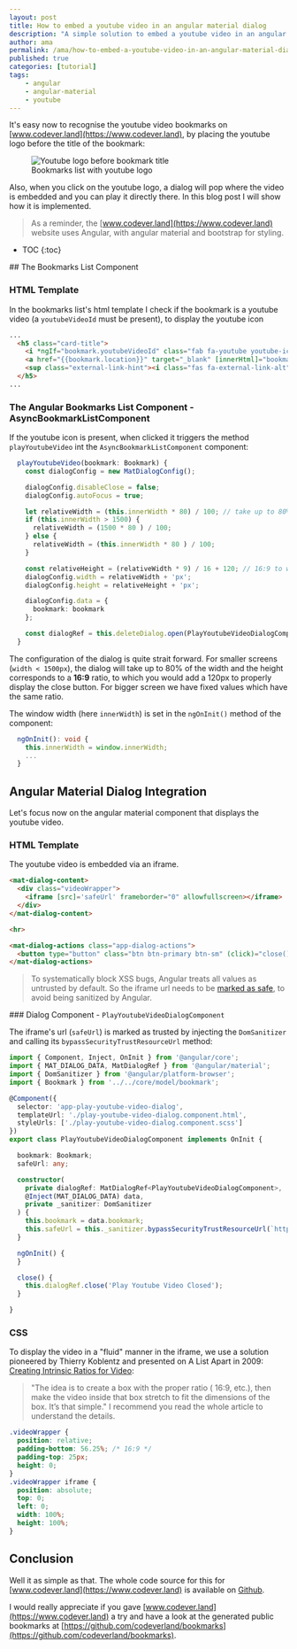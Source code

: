 ```yaml
---
layout: post
title: How to embed a youtube video in an angular material dialog
description: "A simple solution to embed a youtube video in an angular material dialog, as currently used on bookmarks.dev"
author: ama
permalink: /ama/how-to-embed-a-youtube-video-in-an-angular-material-dialog
published: true
categories: [tutorial]
tags:
    - angular
    - angular-material
    - youtube
---
```


It's easy now to recognise the youtube video bookmarks on [www.codever.land](https://www.codever.land), by placing the youtube logo before the title
of the bookmark:
<figure>
  <img src="{{site.url}}/images/posts/embed-youtube-video-in-angular-material-dialog/youtube-bookmark-printscreen.png" alt="Youtube logo before bookmark title"/>
  <figcaption>Bookmarks list with youtube logo</figcaption>
</figure>

Also, when you click on the youtube logo, a dialog will pop where the video is embedded and you can play it directly there.
In this blog post I will show how it is implemented.

> As a reminder, the [www.codever.land](https://www.codever.land) website
uses Angular, with angular material and bootstrap for styling.

<!--more-->

* TOC
{:toc}


## The Bookmarks List Component

### HTML Template

In the bookmarks list's html template I check if the bookmark is a youtube video (a `youtubeVideoId` must be present), to display the youtube icon

```html
...
  <h5 class="card-title">
    <i *ngIf="bookmark.youtubeVideoId" class="fab fa-youtube youtube-icon" (click)="playYoutubeVideo(bookmark)" title="Play youtube video"></i>
    <a href="{{bookmark.location}}" target="_blank" [innerHtml]="bookmark.name | highlight: queryText" (click)="onBookmarkLinkClick(bookmark)"></a>
    <sup class="external-link-hint"><i class="fas fa-external-link-alt"></i></sup>
  </h5>
...
```

### The Angular Bookmarks List Component - **AsyncBookmarkListComponent**

If the youtube icon is present, when clicked it triggers the method `playYoutubeVideo` int the `AsyncBookmarkListComponent` component:

```typescript
  playYoutubeVideo(bookmark: Bookmark) {
    const dialogConfig = new MatDialogConfig();

    dialogConfig.disableClose = false;
    dialogConfig.autoFocus = true;

    let relativeWidth = (this.innerWidth * 80) / 100; // take up to 80% of the screen size
    if (this.innerWidth > 1500) {
      relativeWidth = (1500 * 80 ) / 100;
    } else {
      relativeWidth = (this.innerWidth * 80 ) / 100;
    }

    const relativeHeight = (relativeWidth * 9) / 16 + 120; // 16:9 to which we add 120 px for the dialog action buttons ("close")
    dialogConfig.width = relativeWidth + 'px';
    dialogConfig.height = relativeHeight + 'px';

    dialogConfig.data = {
      bookmark: bookmark
    };

    const dialogRef = this.deleteDialog.open(PlayYoutubeVideoDialogComponent, dialogConfig);
  }
```

The configuration of the dialog is quite strait forward. For smaller screens (`width < 1500px`), the dialog
will take up to 80% of the width and the height corresponds to a **16:9** ratio, to which you would add a 120px to properly display
the close button. For bigger screen we have fixed values which have the same ratio.

The window width (here `innerWidth`) is set in the `ngOnInit()` method of the component:

```typescript
  ngOnInit(): void {
    this.innerWidth = window.innerWidth;
    ...
  }
```

## Angular Material Dialog Integration

Let's focus now on the angular material component that displays the youtube video.

### HTML Template

The youtube video is embedded via an iframe.

```html
<mat-dialog-content>
  <div class="videoWrapper">
    <iframe [src]='safeUrl' frameborder="0" allowfullscreen></iframe>
  </div>
</mat-dialog-content>

<hr>

<mat-dialog-actions class="app-dialog-actions">
  <button type="button" class="btn btn-primary btn-sm" (click)="close()">Close</button>
</mat-dialog-actions>
```

> To systematically block XSS bugs, Angular treats all values as untrusted by default. So the iframe url needs to be [marked as safe](https://angular.io/guide/security#bypass-security-apis), to avoid being sanitized by Angular.

### Dialog Component - `PlayYoutubeVideoDialogComponent`

The iframe's url (`safeUrl`) is marked as trusted by injecting the `DomSanitizer` and calling its `bypassSecurityTrustResourceUrl` method:

```typescript
import { Component, Inject, OnInit } from '@angular/core';
import { MAT_DIALOG_DATA, MatDialogRef } from '@angular/material';
import { DomSanitizer } from '@angular/platform-browser';
import { Bookmark } from '../../core/model/bookmark';

@Component({
  selector: 'app-play-youtube-video-dialog',
  templateUrl: './play-youtube-video-dialog.component.html',
  styleUrls: ['./play-youtube-video-dialog.component.scss']
})
export class PlayYoutubeVideoDialogComponent implements OnInit {

  bookmark: Bookmark;
  safeUrl: any;

  constructor(
    private dialogRef: MatDialogRef<PlayYoutubeVideoDialogComponent>,
    @Inject(MAT_DIALOG_DATA) data,
    private _sanitizer: DomSanitizer
  ) {
    this.bookmark = data.bookmark;
    this.safeUrl = this._sanitizer.bypassSecurityTrustResourceUrl(`https://www.youtube.com/embed/${this.bookmark.youtubeVideoId}`);
  }

  ngOnInit() {
  }

  close() {
    this.dialogRef.close('Play Youtube Video Closed');
  }

}
```

### CSS

To display the video in a "fluid" manner in the iframe, we use a solution pioneered by Thierry Koblentz
 and presented on A List Apart in 2009: [Creating Intrinsic Ratios for Video](https://www.alistapart.com/articles/creating-intrinsic-ratios-for-video/):

> "The idea is to create a box with the proper ratio ( 16:9, etc.), then make the video inside that box stretch to fit the dimensions of the box. It’s that simple."
I recommend you read the whole article to understand the details.

```scss
.videoWrapper {
  position: relative;
  padding-bottom: 56.25%; /* 16:9 */
  padding-top: 25px;
  height: 0;
}
.videoWrapper iframe {
  position: absolute;
  top: 0;
  left: 0;
  width: 100%;
  height: 100%;
}
```

## Conclusion
Well it as simple as that. The whole code source for this for [www.codever.land](https://www.codever.land) is available on [Github](https://github.com/codeverland/codever).

I would really appreciate if you gave [www.codever.land](https://www.codever.land) a try
and have a look at the generated public bookmarks at [https://github.com/codeverland/bookmarks](https://github.com/codeverland/bookmarks).
